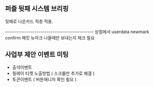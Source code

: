 ## 퍼즐 뒷패 시스템 브리핑

뒷패로 나온카드 적층 적용.


*---------------------------------------------*
상점에서 userdata newmark confirm 패킷
뉴마크 나올때만 보내는지 체크 필요


## 사업부 제안 이벤트 미팅
- 출석이벤트 
- 릴레이 티켓 노출방법 ( 스크롤만 추가로 해결 )
- 토큰이벤트 ( 버튼매니저 확인 필요 )
